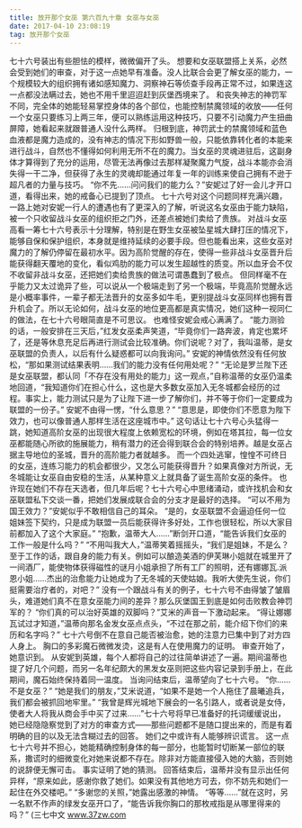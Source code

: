 ```yaml
---
title: 放开那个女巫 第六百九十章 女巫与女巫
date: 2017-04-10 23:08:19
tag: 放开那个女巫
---
```


七十六号装出有些胆怯的模样，微微偏开了头。
想要和女巫联盟搭上关系，必然会受到她们的审查，对于这一点她早有准备。没人比联合会更了解女巫的能力，一个规模较大的组织拥有诸如感知魔力、洞察神石等侦查手段再正常不过，如果连这一点都没法瞒过去，她也不用千里迢迢赶到灰堡西境来了。
和丧失神志的神罚军不同，完全体的她能轻易掌控身体的各个部位，也能控制禁魔领域的收放——任何一个女巫只要练习上两三年，便可以熟练运用这种技巧，只要不引动魔力产生扭曲屏障，她看起来就跟普通人没什么两样。
归根到底，神罚武士的禁魔领域和蓝色血液都是魔力造成的，没有神志的情况下形如野兽一般，只能依靠转化者的本能来进行战斗，自然也不懂得如何利用无所不在的魔力。当女巫的灵魂进驻后，这副身体才算得到了充分的运用，尽管无法再像过去那样凝聚魔力气旋，战斗本能亦会消失得一干二净，但获得了永生的灵魂却能通过年复一年的训练来使自己拥有不逊于超凡者的力量与技巧。
“你不先……问问我们的能力么？”安妮过了好一会儿才开口道，看得出来，她的戒备心已提到了顶点。
七十六号对这个问题同样充满兴趣，一路上她对安妮一行人的遭遇也有了更深入的了解，听说这名女巫由于能力缺陷，被一个只收留战斗女巫的组织拒之门外，还差点被她们卖给了贵族。
对战斗女巫高看一筹七十六号表示十分理解，特别是在野生女巫被坠星城大肆打压的情况下，能够自保和保护组织，本身就是维持延续的必要手段。但也能看出来，这些女巫对魔力的了解仍停留在最初水平。因为高阶觉醒的存在，使得一些非战斗女巫晋升后能获得翻天覆地的变化，看似鸡肋的能力可以发生超越性的质变。所以血牙会不仅不收留非战斗女巫，还把她们卖给贵族的做法可谓愚蠢到了极点。
但同样毫不在乎能力又太过诡异了些，可以说从一个极端走到了另一个极端，毕竟高阶觉醒永远是小概率事件，一辈子都无法晋升的女巫多如牛毛，更别提战斗女巫同样也拥有晋升机会了。所以无论如何，战斗女巫的地位更高都是真实情况，她们这种一视同仁的做法，在七十六号眼简直是不可思议。
也难怪安妮会戒心满满了。
“能力测验的话，一般安排在三天后，”红发女巫柔声笑道，“毕竟你们一路奔波，肯定也累坏了，还是等休息充足后再进行测试会比较准确。你们说呢？对了，我叫温蒂，是女巫联盟的负责人，以后有什么疑惑都可以向我询问。”
安妮的神情依然没有任何放松，“那如果测试结果表明……我们的能力没有任何用处呢？”
“无论是罗兰陛下还是女巫联盟，都认同「不存在没有用处的能力」这一观点，”自称温蒂的女巫仍温柔地回道，“我知道你们在担心什么，这也是大多数女巫加入无冬城都会经历的过程。事实上，能力测试只是为了让陛下进一步了解你们，并不等于你们一定要成为联盟的一份子。”
安妮不由得一愣，“什么意思？”
“意思是，即使你们不愿意为陛下效力，也可以像普通人那样生活在这座城市中。”
这句话让七十六号心头猛得一跳，她知道高阶女巫的出现很大程度上依赖宽松的环境，例如在塔其拉，每一位女巫都能随心所欲的施展能力，稍有潜力的还会得到联合会的特别培养。越是女巫占据主导地位的圣城，晋升的高阶能力者就越多。
而一个四处逃窜，惶惶不可终日的女巫，连练习能力的机会都很少，又怎么可能获得晋升？如果真像对方所说，无冬城能让女巫自由安稳的生活，从某种意义上就具备了诞生高阶女巫的条件。
也许现在她们不存在天选者，但几年后呢？七十六号心中思绪涌动，或许找机会和女巫联盟私下交谈一番，把她们发展成联合会的分支才是最好的选择。
“可以不用为国王效力？”安妮似乎不敢相信自己的耳朵。
“是的，女巫联盟不会逼迫任何一位姐妹签下契约，只是成为联盟一员后能获得许多好处，工作也很轻松，所以大家目前都加入了这个大家庭。”
“抱歉，温蒂大人……”断剑开口道，“能告诉我们女巫的工作一般是什么吗？”
“不用叫我大人，”温蒂笑着摇摇头，“我们是姐妹，不是么？至于工作的话，跟自身的能力有关。例如可以酿造美酒的伊芙琳小姐就在城里开了一间酒厂，能使物体获得磁性的谜月小姐承担了所有工厂的照明，还有娜娜瓦.派恩小姐……杰出的治愈能力让她成为了无冬城的天使姑娘。我听大使先生说，你们挺需要治疗者的，对吧？”
没有一个跟战斗有关的例子，七十六号不由得皱了皱眉头，难道她们真不在意女巫能力间的差异？那么灰堡国王到底是如何击败教会神罚军的？
“你们真的可以治好英雄的双脚吗？”艾米的声音一下激动起来。
“得让娜娜瓦试过才知道，”温蒂向那名金发女巫点点头，“不过在那之前，能介绍下你们的来历和名字吗？”
七十六号倒不在意自己能否被治愈，她的注意力已集中到了对方四人身上。
胸口的多彩魔石微微发烫，这是有人在使用魔力的证明。
审查开始了，她意识到。
从安妮到英雄，每个人都将自己的过往简单讲述了一遍。期间温蒂也提了好几个问题，而另一名年纪颇大的黑发女巫则把这些内容记录到手册上，在此期间，魔石始终保持着同一温度。
当询问结束后，温蒂望向了七十六号。
“你……不是女巫？”
“她是我们的朋友，”艾米说道，“如果不是她一个人拖住了晨曦追兵，我们都会被抓回地牢里。”
“我曾是辉光城地下展会的一名引路人，或者说是女侍，使者大人将我从商会手中买了过来……”七十六号将早已准备好的托词缓缓说出，她已经隐隐察觉到了对方的审查方式——那些问题都不是随口提出来的，而是有着明确的目的以及无法含糊过去的回答。
她们之中或许有人能够辨识谎言。
这一点七十六号并不担心，她能精确控制身体的每一部分，也能暂时切断某一部位的联系，撒谎时的细微变化对她来说都不存在。除非对方能直接侵入她的大脑，否则她的说辞便无懈可击。
事实证明了她的猜测。
回答结束后，温蒂并没有显示出任何异样，“原来如此，感谢你救了她们。如果没有其他地方可去，你不妨先和她们一起住在外交楼吧。”
“多谢您的关照，”她露出感激的神情。
“等等……”就在这时，另一名默不作声的绿发女巫开口了，“能告诉我你胸口的那枚戒指是从哪里得来的吗？”
(三七中文 www.37zw.com